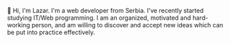👋 Hi, I'm Lazar. I'm a web developer from Serbia. I've recently started studying IT/Web programming. I am an organized, motivated and hard-working person, and am willing to discover and accept new ideas which can be put into practice effectively.

<!---
Lazar-X/Lazar-X is a ✨ special ✨ repository because its `README.md` (this file) appears on your GitHub profile.
You can click the Preview link to take a look at your changes.
--->
